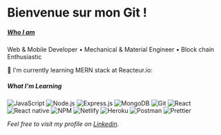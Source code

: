 # Bienvenue sur mon Git !

##### [Who I am](https://www.linkedin.com/in/lionellimol/) 

Web & Mobile Developer • Mechanical & Material Engineer • Block chain Enthusiastic 

🌱 I'm currently learning MERN stack at Reacteur.io:

##### What I'm Learning

![JavaScript](https://img.shields.io/badge/-JavaScript-000?&logo=JavaScript)
![Node.js](https://img.shields.io/badge/-Node.js-000?&logo=node.js)
![Express.js](https://img.shields.io/badge/-Express.js-000)
![MongoDB](https://img.shields.io/badge/-MongoDB-000?&logo=mongodb)
![Git](https://img.shields.io/badge/-Git-000?&logo=git)
![React](https://img.shields.io/badge/-React-000?&logo=React)
![React native](https://img.shields.io/badge/-React%20native-000?&logo=React)
![NPM](https://img.shields.io/badge/-NPM-000?&logo=NPM)
![Netlify](https://img.shields.io/badge/-Netlify-000?&logo=Netlify)
![Heroku](https://img.shields.io/badge/-Heroku-000?&logo=Heroku)
![Postman](https://img.shields.io/badge/-Postman-000?&logo=Postman)
![Prettier](https://img.shields.io/badge/-Prettier-000?&logo=Prettier)

_Feel free to visit my profile on [Linkedin](https://www.linkedin.com/in/lionellimol/)._

<!--
**liobrasil/liobrasil** is a ✨ _special_ ✨ repository because its `README.md` (this file) appears on your GitHub profile.

Here are some ideas to get you started:

- 🔭 I’m currently working on ...
- 🌱 I’m currently learning ...
- 👯 I’m looking to collaborate on ...
- 🤔 I’m looking for help with ...
- 💬 Ask me about ...
- 📫 How to reach me: ...
- 😄 Pronouns: ...
- ⚡ Fun fact: ...
-->
